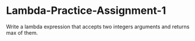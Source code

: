 # Lambda-Practice-Assignment-1
Write a lambda expression that accepts two integers arguments and returns max of them.
